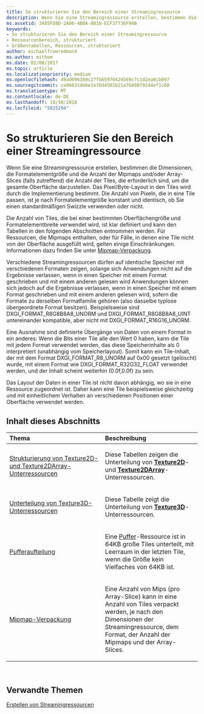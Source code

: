 ```yaml
---
title: So strukturieren Sie den Bereich einer Streamingressource
description: Wenn Sie eine Streamingressource erstellen, bestimmen die Dimensionen, die Formatelementgröße und die Anzahl der Mipmaps und/oder Array-Slices (falls zutreffend) die Anzahl der Tiles, die erforderlich sind, um die gesamte Oberfläche darzustellen.
ms.assetid: 3485FD8D-2A06-4B0A-8810-ECF37736F94B
keywords:
- So strukturieren Sie den Bereich einer Streamingressource
- Ressourcenbereich, strukturiert
- Größentabellen, Ressourcen, strukturiert
author: michaelfromredmond
ms.author: mithom
ms.date: 02/08/2017
ms.topic: article
ms.localizationpriority: medium
ms.openlocfilehash: 49ad096389c27fb65970424569c7c1d2ea0cb097
ms.sourcegitcommit: ca96031debe1e76d4501621a7680079244ef1c60
ms.translationtype: MT
ms.contentlocale: de-DE
ms.lasthandoff: 10/30/2018
ms.locfileid: "5825294"
---
```

# <a name="how-a-streaming-resources-area-is-tiled"></a>So strukturieren Sie den Bereich einer Streamingressource


Wenn Sie eine Streamingressource erstellen, bestimmen die Dimensionen, die Formatelementgröße und die Anzahl der Mipmaps und/oder Array-Slices (falls zutreffend) die Anzahl der Tiles, die erforderlich sind, um die gesamte Oberfläche darzustellen. Das Pixel/Byte-Layout in den Tiles wird durch die Implementierung bestimmt. Die Anzahl von Pixeln, die in eine Tile passen, ist je nach Formatelementgröße konstant und identisch, ob Sie einen standardmäßigen Swizzle verwenden oder nicht.

Die Anzahl von Tiles, die bei einer bestimmten Oberflächengröße und Formatelementbreite verwendet wird, ist klar definiert und kann den Tabellen in den folgenden Abschnitten entnommen werden. Für Ressourcen, die Mipmaps enthalten, oder für Fälle, in denen eine Tile nicht von der Oberfläche ausgefüllt wird, gelten einige Einschränkungen. Informationen dazu finden Sie unter [Mipmap-Verpackung](mipmap-packing.md).

Verschiedene Streamingressourcen dürfen auf identische Speicher mit verschiedenen Formaten zeigen, solange sich Anwendungen nicht auf die Ergebnisse verlassen, wenn in einen Speicher mit einem Format geschrieben und mit einem anderen gelesen wird Anwendungen können sich jedoch auf die Ergebnisse verlassen, wenn in einen Speicher mit einem Format geschrieben und mit einem anderen gelesen wird, sofern die Formate zu derselben Formatfamilie gehören (also dasselbe typlose übergeordnete Format besitzen). Beispielsweise sind DXGI\_FORMAT\_R8G8B8A8\_UNORM und DXGI\_FORMAT\_R8G8B8A8\_UINT untereinander kompatible, aber nicht mit DXGI\_FORMAT\_R16G16\_UNORM.

Eine Ausnahme sind definierte Übergänge von Daten von einem Format in ein anderes: Wenn die Bits einer Tile alle den Wert 0 haben, kann die Tile mit jedem Format verwendet werden, das diese Speicherinhalte als 0 interpretiert (unabhängig vom Speicherlayout). Somit kann ein Tile-Inhalt, der mit dem Format DXGI\_FORMAT\_R8\_UNORM auf 0x00 gesetzt (gelöscht) wurde, mit einem Format wie DXGI\_FORMAT\_R32G32\_FLOAT verwendet werden, und der Inhalt scheint weiterhin (0.0f,0.0f) zu sein.

Das Layout der Daten in einer Tile ist nicht davon abhängig, wo sie in eine Ressource zugeordnet ist. Daher kann eine Tile beispielsweise gleichzeitig und mit einheitlichem Verhalten an verschiedenen Positionen einer Oberfläche verwendet werden.

## <a name="span-idin-this-sectionspanin-this-section"></a><span id="in-this-section"></span>Inhalt dieses Abschnitts


<table>
<colgroup>
<col width="50%" />
<col width="50%" />
</colgroup>
<thead>
<tr class="header">
<th align="left">Thema</th>
<th align="left">Beschreibung</th>
</tr>
</thead>
<tbody>
<tr class="odd">
<td align="left"><p><a href="texture2d-and-texture2darray-subresource-tiling.md">Strukturierung von Texture2D- und Texture2DArray-Unterressourcen</a></p></td>
<td align="left"><p>Diese Tabellen zeigen die Unterteilung von <a href="https://msdn.microsoft.com/library/windows/desktop/ff471525"><strong>Texture2D</strong></a>- und <a href="https://msdn.microsoft.com/library/windows/desktop/ff471526"><strong>Texture2DArray</strong></a>-Unterressourcen.</p></td>
</tr>
<tr class="even">
<td align="left"><p><a href="texture3d-subresource-tiling.md">Unterteilung von Texture3D-Unterressourcen</a></p></td>
<td align="left"><p>Diese Tabelle zeigt die Unterteilung von <a href="https://msdn.microsoft.com/library/windows/desktop/ff471562"><strong>Texture3D</strong></a>-Unterressourcen.</p></td>
</tr>
<tr class="odd">
<td align="left"><p><a href="buffer-tiling.md">Pufferaufteilung</a></p></td>
<td align="left"><p>Eine <a href="introduction-to-buffers.md">Puffer</a>-Ressource ist in 64KB große Tiles unterteilt, mit Leerraum in der letzten Tile, wenn die Größe kein Vielfaches von 64KB ist.</p></td>
</tr>
<tr class="even">
<td align="left"><p><a href="mipmap-packing.md">Mipmap-Verpackung</a></p></td>
<td align="left"><p>Eine Anzahl von Mips (pro Array-Slice) kann in eine Anzahl von Tiles verpackt werden, je nach den Dimensionen der Streamingressource, dem Format, der Anzahl der Mipmaps und der Array-Slices.</p></td>
</tr>
</tbody>
</table>

 

## <a name="span-idrelated-topicsspanrelated-topics"></a><span id="related-topics"></span>Verwandte Themen


[Erstellen von Streamingressourcen](creating-streaming-resources.md)

 

 





